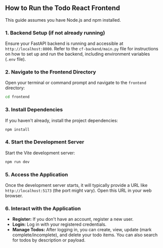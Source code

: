 ## How to Run the Todo React Frontend

This guide assumes you have Node.js and npm installed.

### 1. Backend Setup (if not already running)

Ensure your FastAPI backend is running and accessible at `http://localhost:8000`. Refer to the `cf-backend/main.py` file for instructions on how to set up and run the backend, including environment variables (`.env` file).

### 2. Navigate to the Frontend Directory

Open your terminal or command prompt and navigate to the `frontend` directory:

```bash
cd frontend
```

### 3. Install Dependencies

If you haven't already, install the project dependencies:

```bash
npm install
```

### 4. Start the Development Server

Start the Vite development server:

```bash
npm run dev
```

### 5. Access the Application

Once the development server starts, it will typically provide a URL like `http://localhost:5173` (the port might vary). Open this URL in your web browser.

### 6. Interact with the Application

*   **Register:** If you don't have an account, register a new user.
*   **Login:** Log in with your registered credentials.
*   **Manage Todos:** After logging in, you can create, view, update (mark complete/incomplete), and delete your todo items. You can also search for todos by description or payload.
